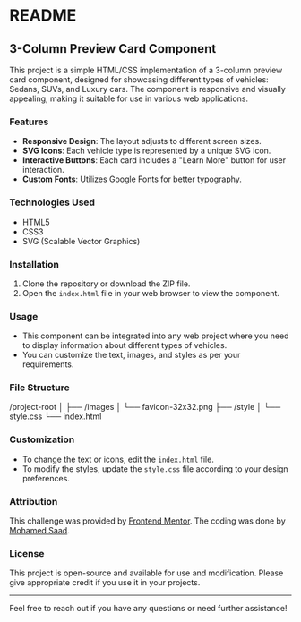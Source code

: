 # README

## 3-Column Preview Card Component

This project is a simple HTML/CSS implementation of a 3-column preview card component, designed for showcasing different types of vehicles: Sedans, SUVs, and Luxury cars. The component is responsive and visually appealing, making it suitable for use in various web applications.

### Features

- **Responsive Design**: The layout adjusts to different screen sizes.
- **SVG Icons**: Each vehicle type is represented by a unique SVG icon.
- **Interactive Buttons**: Each card includes a "Learn More" button for user interaction.
- **Custom Fonts**: Utilizes Google Fonts for better typography.

### Technologies Used

- HTML5
- CSS3
- SVG (Scalable Vector Graphics)

### Installation

1. Clone the repository or download the ZIP file.
2. Open the  `index.html`  file in your web browser to view the component.

### Usage

- This component can be integrated into any web project where you need to display information about different types of vehicles.
- You can customize the text, images, and styles as per your requirements.

### File Structure
/project-root
│
├── /images
│   └── favicon-32x32.png
├── /style
│   └── style.css
└── index.html
### Customization

- To change the text or icons, edit the  `index.html`  file.
- To modify the styles, update the  `style.css`  file according to your design preferences.

### Attribution

This challenge was provided by [Frontend Mentor](https://www.frontendmentor.io?ref=challenge). The coding was done by [Mohamed Saad](#).

### License

This project is open-source and available for use and modification. Please give appropriate credit if you use it in your projects.

---

Feel free to reach out if you have any questions or need further assistance!
